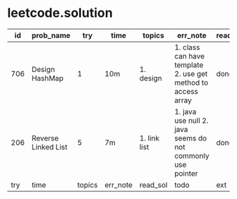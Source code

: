 # leetcode.solution

id | prob_name | try | time | topics | err_note | read_sol | todo | ext
 -----|-----|-----|-----|-----|-----|-----|-----|-----
 706 | Design HashMap | 1 | 10m | 1. design | 1. class can have template 2. use get method to access array  | done | todo | ext
206 | Reverse Linked List | 5 | 7m | 1. link list | 1. java use null 2. java seems do not commonly use pointer | done | todo | ext
| try | time | topics | err_note | read_sol | todo | ext
